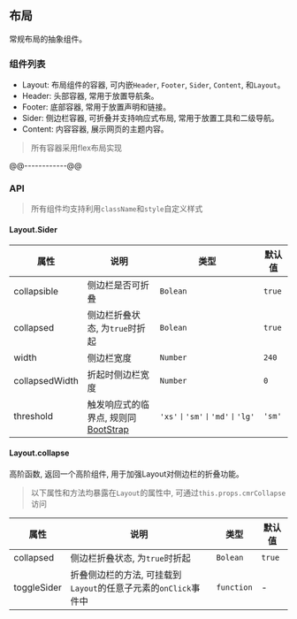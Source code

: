 ## 布局
常规布局的抽象组件。

### 组件列表
* Layout: 布局组件的容器, 可内嵌```Header```, ```Footer```, ```Sider```, ```Content```, 和```Layout```。
* Header: 头部容器, 常用于放置导航条。
* Footer: 底部容器, 常用于放置声明和链接。
* Sider: 侧边栏容器, 可折叠并支持响应式布局, 常用于放置工具和二级导航。
* Content: 内容容器, 展示网页的主题内容。
> 所有容器采用flex布局实现

@@------------@@
### API
>所有组件均支持利用```className```和```style```自定义样式

#### Layout.Sider
属性 | 说明 | 类型 | 默认值
-----|------| ---- | ---
collapsible | 侧边栏是否可折叠 | ```Bolean``` | ```true```
collapsed | 侧边栏折叠状态, 为```true```时折起 | ```Bolean``` | ```true```
width | 侧边栏宽度 | ```Number``` | ```240```
collapsedWidth | 折起时侧边栏宽度 | ```Number``` | ```0```
threshold | 触发响应式的临界点, 规则同[BootStrap](https://getbootstrap.com/) | ```'xs'丨'sm'丨'md'丨'lg'``` | ```'sm'```

#### Layout.collapse
高阶函数, 返回一个高阶组件, 用于加强Layout对侧边栏的折叠功能。
>以下属性和方法均暴露在```Layout```的属性中, 可通过```this.props.cmrCollapse```访问

属性 | 说明 | 类型 | 默认值
-----|------| ---- | ---
collapsed | 侧边栏折叠状态, 为```true```时折起 | ```Bolean``` | ```true```
toggleSider | 折叠侧边栏的方法, 可挂载到```Layout```的任意子元素的```onClick```事件中 | ```function``` | -

